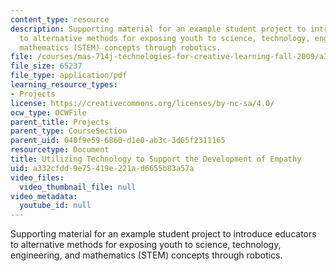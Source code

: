 ```yaml
---
content_type: resource
description: Supporting material for an example student project to introduce educators
  to alternative methods for exposing youth to science, technology, engineering, and
  mathematics (STEM) concepts through robotics.
file: /courses/mas-714j-technologies-for-creative-learning-fall-2009/a332cfdd9e75419e221ad6655b83a57a_MITMAS_714JF09_pro_xpostr1.pdf
file_size: 65237
file_type: application/pdf
learning_resource_types:
- Projects
license: https://creativecommons.org/licenses/by-nc-sa/4.0/
ocw_type: OCWFile
parent_title: Projects
parent_type: CourseSection
parent_uid: 040f9e59-6860-d1e0-ab3c-3d65f2311165
resourcetype: Document
title: Utilizing Technology to Support the Development of Empathy
uid: a332cfdd-9e75-419e-221a-d6655b83a57a
video_files:
  video_thumbnail_file: null
video_metadata:
  youtube_id: null
---
```

Supporting material for an example student project to introduce educators to alternative methods for exposing youth to science, technology, engineering, and mathematics (STEM) concepts through robotics.